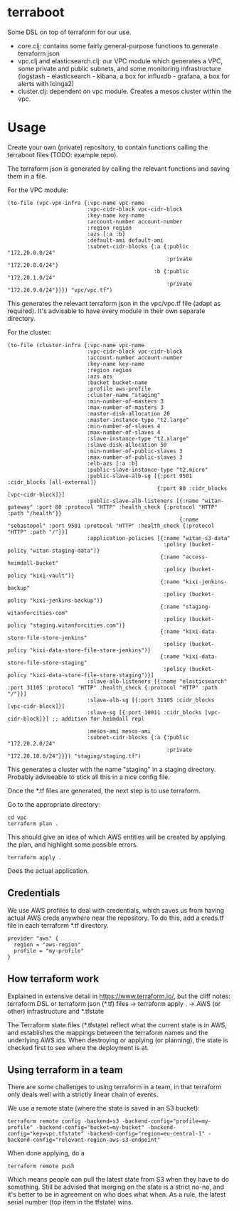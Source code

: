 # terraboot
Some DSL on top of terraform for our use.
* core.clj: contains some fairly general-purpose functions to generate terraform json
* vpc.clj and elasticsearch.clj: our VPC module which generates a VPC, some private and public subnets, and some monitoring infrastructure (logstash - elasticsearch - kibana, a box for influxdb - grafana, a box for alerts with Icinga2)
* cluster.clj: dependent on vpc module.  Creates a mesos cluster within the vpc.

# Usage
Create your own (private) repository, to contain functions calling the terraboot files (TODO: example repo).

The terraform json is generated by calling the relevant functions and saving them in a file.

For the VPC module:

```
(to-file (vpc-vpn-infra {:vpc-name vpc-name
                         :vpc-cidr-block vpc-cidr-block
                         :key-name key-name
                         :account-number account-number
                         :region region
                         :azs [:a :b]
                         :default-ami default-ami
                         :subnet-cidr-blocks {:a {:public "172.20.0.0/24"
                                                  :private "172.20.8.0/24"}
                                              :b {:public "172.20.1.0/24"
                                                  :private "172.20.9.0/24"}}}) "vpc/vpc.tf")
```

This generates the relevant terraform json in the vpc/vpc.tf file (adapt as required).  It's advisable to have every module in their own separate directory.

For the cluster:
```
(to-file (cluster-infra {:vpc-name vpc-name
                         :vpc-cidr-block vpc-cidr-block
                         :account-number account-number
                         :key-name key-name
                         :region region
                         :azs azs
                         :bucket bucket-name
                         :profile aws-profile
                         :cluster-name "staging"
                         :min-number-of-masters 3
                         :max-number-of-masters 3
                         :master-disk-allocation 20
                         :master-instance-type "t2.large"
                         :min-number-of-slaves 4
                         :max-number-of-slaves 4
                         :slave-instance-type "t2.xlarge"
                         :slave-disk-allocation 50
                         :min-number-of-public-slaves 3
                         :max-number-of-public-slaves 3
                         :elb-azs [:a :b]
                         :public-slave-instance-type "t2.micro"
                         :public-slave-alb-sg [{:port 9501 :cidr_blocks [all-external]}
                                               {:port 80 :cidr_blocks [vpc-cidr-block]}]
                         :public-slave-alb-listeners [{:name "witan-gateway" :port 80 :protocol "HTTP" :health_check {:protocol "HTTP" :path "/health"}}
                                                      {:name "sebastopol" :port 9501 :protocol "HTTP" :health_check {:protocol "HTTP" :path "/"}}]
                         :application-policies [{:name "witan-s3-data"
                                                 :policy (bucket-policy "witan-staging-data")}
                                                {:name "access-heimdall-bucket"
                                                 :policy (bucket-policy "kixi-vault")}
                                                {:name "kixi-jenkins-backup"
                                                 :policy (bucket-policy "kixi-jenkins-backup")}
                                                {:name "staging-witanforcities-com"
                                                 :policy (bucket-policy "staging.witanforcities.com")}
                                                {:name "kixi-data-store-file-store-jenkins"
                                                 :policy (bucket-policy "kixi-data-store-file-store-jenkins")}
                                                {:name "kixi-data-store-file-store-staging"
                                                 :policy (bucket-policy "kixi-data-store-file-store-staging")}]
                         :slave-alb-listeners [{:name "elasticsearch" :port 31105 :protocol "HTTP" :health_check {:protocol "HTTP" :path "/"}}]
                         :slave-alb-sg [{:port 31105 :cidr_blocks [vpc-cidr-block]}]
                         :slave-sg [{:port 10011 :cidr_blocks [vpc-cidr-block]}] ;; addition for heimdall repl

                         :mesos-ami mesos-ami
                         :subnet-cidr-blocks {:a {:public "172.20.2.0/24"
                                                  :private "172.20.10.0/24"}}}) "staging/staging.tf")
```
This generates a cluster with the name "staging" in a staging directory.
Probably adviseable to stick all this in a nice config file.

Once the *.tf files are generated, the next step is to use terraform.

Go to the appropriate directory:
```
cd vpc
terraform plan .
```
This should give an idea of which AWS entities will be created by applying the plan, and highlight some possible errors.

```
terraform apply .
```
Does the actual application.

## Credentials
We use AWS profiles to deal with credentials, which saves us from having actual AWS creds anywhere near the repository.  To do this, add a creds.tf file in each terraform *.tf directory.
```
provider "aws" {
  region = "aws-region"
  profile = "my-profile"
}
```

## How terraform work
Explained in extensive detail in <https://www.terraform.io/>, but the cliff notes:
terraform DSL or terraform json (*.tf) files -> terraform apply . -> AWS (or other) infrastructure and *.tfstate

The Terraform state files (*.tfstate) reflect what the current state is in AWS, and establishes the mappings between the terraform names and the underlying AWS ids. When destroying or applying (or planning), the state is checked first to see where the deployment is at.


## Using terraform in a team
There are some challenges to using terraform in a team, in that terraform only deals well with a strictly linear chain of events.

We use a remote state (where the state is saved in an S3 bucket):
```
terraform remote config -backend=s3 -backend-config="profile=my-profile" -backend-config="bucket=my-bucket" -backend-config="key=vpc.tfstate" -backend-config="region=eu-central-1" -backend-config="relevant-region-aws-s3-endpoint"
```
When done applying, do a
```
terraform remote push
```

Which means people can pull the latest state from S3 when they have to do something.
Still be advised that merging on the state is a strict no-no, and it's better to be in agreement on who does what when.  As a rule, the latest serial number (top item in the tfstate) wins.
